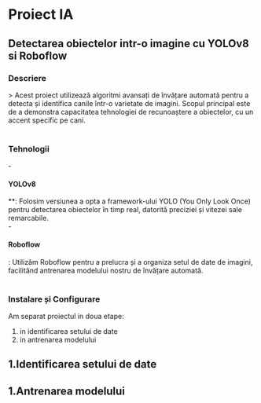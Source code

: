 <h1>Proiect IA</h1> 
 
<h2>Detectarea obiectelor intr-o imagine cu YOLOv8 si Roboflow</h1> 

<h3>Descriere</h3>
> Acest proiect utilizează algoritmi avansați de învățare automată pentru a detecta și identifica canile într-o varietate de imagini. Scopul principal este de a demonstra capacitatea tehnologiei de recunoaștere a obiectelor, cu un accent specific pe cani.  <br><br>

<h3>Tehnologii </h3>
- <h4>YOLOv8</h4>**: Folosim versiunea a opta a framework-ului YOLO (You Only Look Once) pentru detectarea obiectelor în timp real, datorită preciziei și vitezei sale remarcabile. <br>
- <h4>Roboflow</h4>: Utilizăm Roboflow pentru a prelucra și a organiza setul de date de imagini, facilitând antrenarea modelului nostru de învățare automată. <br><br>

<h3> Instalare și Configurare </h3>
Am separat proiectul in doua etape: <br>
<ol>
    <li>in identificarea setului de date</li> 
   <li> in antrenarea modelului </li>
</ol>
<h2>1.Identificarea setului de date</h2>     
<h2>1.Antrenarea modelului</h2>   
